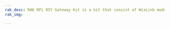 ```yaml
---
rak_desc: RAK RPi DIY Gateway Kit is a kit that consist of WisLink modules to create a complete and cost-efficient gateway.
rak_img: 

---
```


<rk-redirect to="/Product-Categories/Accessories/RAK-RPi-DIY-Gateway-Kit/Overview/" />
